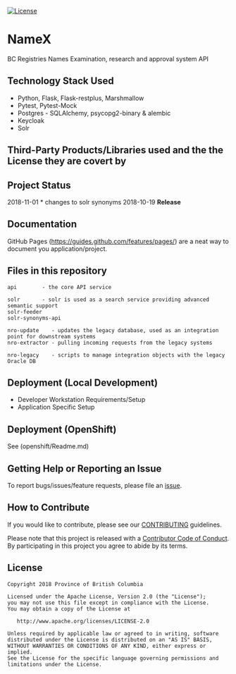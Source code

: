 
[![License](https://img.shields.io/badge/License-Apache%202.0-blue.svg)](LICENSE)


# NameX

BC Registries Names Examination, research and approval system API

## Technology Stack Used
* Python, Flask, Flask-restplus, Marshmallow
* Pytest, Pytest-Mock
* Postgres -  SQLAlchemy, psycopg2-binary & alembic
* Keycloak 
* Solr

## Third-Party Products/Libraries used and the the License they are covert by

## Project Status
2018-11-01 * changes to solr synonyms
2018-10-19 **Release**

## Documentation

GitHub Pages (https://guides.github.com/features/pages/) are a neat way to document you application/project.

## Files in this repository

```
api        - the core API service

solr       - solr is used as a search service providing advanced semantic support
solr-feeder
solr-synonyms-api

nro-update    - updates the legacy database, used as an integration point for downstream systems
nro-extractor - pulling incoming requests from the legacy systems

nro-legacy    - scripts to manage integration objects with the legacy Oracle DB      
```

## Deployment (Local Development)

* Developer Workstation Requirements/Setup
* Application Specific Setup

## Deployment (OpenShift)

See (openshift/Readme.md)

## Getting Help or Reporting an Issue

To report bugs/issues/feature requests, please file an [issue](../../issues).

## How to Contribute

If you would like to contribute, please see our [CONTRIBUTING](./CONTRIBUTING.md) guidelines.

Please note that this project is released with a [Contributor Code of Conduct](./CODE_OF_CONDUCT.md). 
By participating in this project you agree to abide by its terms.

## License

    Copyright 2018 Province of British Columbia

    Licensed under the Apache License, Version 2.0 (the "License");
    you may not use this file except in compliance with the License.
    You may obtain a copy of the License at

       http://www.apache.org/licenses/LICENSE-2.0

    Unless required by applicable law or agreed to in writing, software
    distributed under the License is distributed on an "AS IS" BASIS,
    WITHOUT WARRANTIES OR CONDITIONS OF ANY KIND, either express or implied.
    See the License for the specific language governing permissions and
    limitations under the License.
